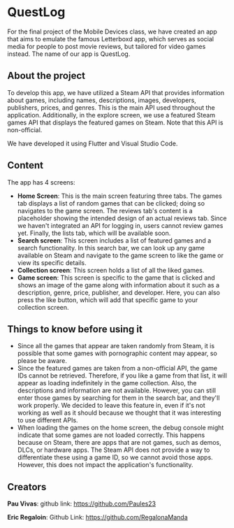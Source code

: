 # QuestLog

For the final project of the Mobile Devices class, we have created an app that aims to emulate the famous Letterboxd app, which serves as social media for people to post movie reviews, but tailored for video games instead. The name of our app is QuestLog.

## About the project 

To develop this app, we have utilized a Steam API that provides information about games, including names, descriptions, images, developers, publishers, prices, and genres. This is the main API used throughout the application. Additionally, in the explore screen, we use a featured Steam games API that displays the featured games on Steam. Note that this API is non-official.

We have developed it using Flutter and Visual Studio Code.

## Content

The app has 4 screens:
- **Home Screen**: This is the main screen featuring three tabs. The games tab displays a list of random games that can be clicked; doing so navigates to the game screen. The reviews tab's content is a placeholder showing the intended design of an actual reviews tab. Since we haven't integrated an API for logging in, users cannot review games yet. Finally, the lists tab, which will be available soon.
- **Search screen**: This screen includes a list of featured games and a search functionality. In this search bar, we can look up any game available on Steam and navigate to the game screen to like the game or view its specific details.
- **Collection screen**: This screen holds a list of all the liked games.
- **Game screen**: This screen is specific to the game that is clicked and shows an image of the game along with information about it such as a description, genre, price, publisher, and developer. Here, you can also press the like button, which will add that specific game to your collection screen.

## Things to know before using it

- Since all the games that appear are taken randomly from Steam, it is possible that some games with pornographic content may appear, so please be aware.
- Since the featured games are taken from a non-official API, the game IDs cannot be retrieved. Therefore, if you like a game from that list, it will appear as loading indefinitely in the game collection. Also, the descriptions and information are not available. However, you can still enter those games by searching for them in the search bar, and they'll work properly. We decided to leave this feature in, even if it's not working as well as it should because we thought that it was interesting to use different APIs.
- When loading the games on the home screen, the debug console might indicate that some games are not loaded correctly. This happens because on Steam, there are apps that are not games, such as demos, DLCs, or hardware apps. The Steam API does not provide a way to differentiate these using a game ID, so we cannot avoid those apps. However, this does not impact the application's functionality.

## Creators

**Pau Vivas**: github link: https://github.com/Paules23

**Eric Regaloin**: Github Link: https://github.com/RegalonaManda
